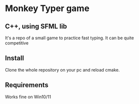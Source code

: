 # Monkey Typer game

## C++, using SFML lib

It's a repo of a small game to practice fast typing. It can be quite competitive

## Install

Clone the whole repository on your pc and reload cmake.

## Requirements

Works fine on Win10/11